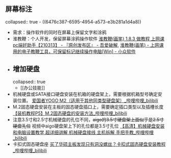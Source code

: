 ## 屏幕标注
collapsed:: true
	- ((6476c387-6595-4954-a573-e3b281a1d4a8))
- 需求：操作软件的同时在屏幕上保留文字和涂鸦
- 淮教鞭：个人开发，保留屏幕涂鸦操作软件 [淮教鞭(画笔) 1.8.3 做教程 上网课 pc端好助手【210313】 - 『原创发布区』 - 吾爱破解](https://www.52pojie.cn/thread-1439384-1-1.html), [淮教鞭(画笔) - 上网课用的电子教鞭工具，可保留标记继续操作电脑[Win] - 小众软件](https://www.appinn.com/huaijiaobian/)
- ## 增加硬盘
  collapsed:: true
	- [[办公技能]]
- 机械硬盘或SATA接口硬盘安装在机箱的硬盘架上，需要根据机箱型号确定安装位置。 [爱国者YOGO M2（适用于其他同类型硬盘架）_哔哩哔哩_bilibili](https://www.bilibili.com/video/BV1r44y1a7Mv?p=1)
- M.2固态硬盘安装在主板的固态硬盘插口上，需要确定插口类型以及插槽长度 [【装机教程P5】M.2固态硬盘的安装方法_哔哩哔哩_bilibili](https://www.bilibili.com/video/BV1bP411K79i/?spm_id_from=333.337.search-card.all.click)
- 注意3.5寸和2.5寸机械硬盘的孔位不同，~~aigo的3.5寸硬盘架上面似乎是2.5寸硬盘孔位~~ 视频中aigo硬盘架上下的孔位都是3.5寸孔位 [【高清】机械硬盘安装和电脑设置教学 超详细讲解 机械硬盘接线 主机拆解 手把手教_哔哩哔哩_bilibili](https://www.bilibili.com/video/BV1kY411K75H/?spm_id_from=autoNext)
- 卡扣式固态硬盘座 [买了华硕主板发现只有洞没螺丝？卡扣式固态硬盘安装教程_哔哩哔哩_bilibili](https://www.bilibili.com/video/BV12L4118794/?vd_source=fc591008a48bd1bb56b8e3ba9a7c2202#_prevue)